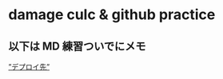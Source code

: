 # damage culc & github practice

## 以下は MD 練習ついでにメモ

[”デプロイ先”](https://genshindamagenext.vercel.app/)
